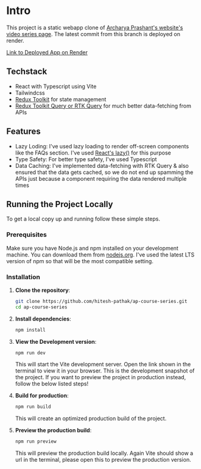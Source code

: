 # Intro
This project is a static webapp clone of [Archarya Prashant's website's video series page](https://acharyaprashant.org/en/video-modules/series/cs-5ddbd9).
The latest commit from this branch is deployed on render.

[Link to Deployed App on Render](https://ap-video-series.onrender.com/)

## Techstack
- React with Typescript using Vite
- Tailwindcss
- [Redux Toolkit](https://redux-toolkit.js.org/) for state management
- [Redux Toolkit Query or RTK Query](https://redux-toolkit.js.org/rtk-query/overview) for much better data-fetching from APIs

## Features
- Lazy Loding: I've used lazy loading to render off-screen components like the FAQs section. I've used [React's lazy()](https://react.dev/reference/react/lazy) for this purpose
- Type Safety: For better type safety, I've used Typescript
- Data Caching: I've implemented data-fetching with RTK Query & also ensured that the data gets cached,
  so we do not end up spamming the APIs just because a component requiring the data rendered multiple times

## Running the Project Locally

To get a local copy up and running follow these simple steps.

### Prerequisites

Make sure you have Node.js and npm installed on your development machine. You can download them from [nodejs.org](https://nodejs.org/).
I've used the latest LTS version of npm so that will be the most compatible setting.

### Installation

1. **Clone the repository**:

    ```sh
    git clone https://github.com/hitesh-pathak/ap-course-series.git
    cd ap-course-series
    ```

2. **Install dependencies**:

    ```sh
    npm install
    ```

3. **View the Development version**:

    ```sh
    npm run dev
    ```

    This will start the Vite development server. Open the link shown in the terminal to view it in your browser. This is the development snapshot of the project.
    If you want to preview the project in production instead, follow the below listed steps!

5. **Build for production**:

    ```sh
    npm run build
    ```

    This will create an optimized production build of the project.

6. **Preview the production build**:

    ```sh
    npm run preview
    ```

    This will preview the production build locally. Again Vite should show a url in the terminal, please open this to preview the production version.

